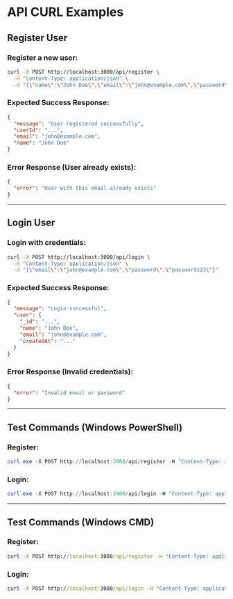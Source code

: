 # API CURL Examples

## Register User

### Register a new user:
```bash
curl -X POST http://localhost:3000/api/register \
  -H "Content-Type: application/json" \
  -d "{\"name\":\"John Doe\",\"email\":\"john@example.com\",\"password\":\"password123\"}"
```

### Expected Success Response:
```json
{
  "message": "User registered successfully",
  "userId": "...",
  "email": "john@example.com",
  "name": "John Doe"
}
```

### Error Response (User already exists):
```json
{
  "error": "User with this email already exists"
}
```

---

## Login User

### Login with credentials:
```bash
curl -X POST http://localhost:3000/api/login \
  -H "Content-Type: application/json" \
  -d "{\"email\":\"john@example.com\",\"password\":\"password123\"}"
```

### Expected Success Response:
```json
{
  "message": "Login successful",
  "user": {
    "_id": "...",
    "name": "John Doe",
    "email": "john@example.com",
    "createdAt": "..."
  }
}
```

### Error Response (Invalid credentials):
```json
{
  "error": "Invalid email or password"
}
```

---

## Test Commands (Windows PowerShell)

### Register:
```powershell
curl.exe -X POST http://localhost:3000/api/register -H "Content-Type: application/json" -d '{\"name\":\"John Doe\",\"email\":\"john@example.com\",\"password\":\"password123\"}'
```

### Login:
```powershell
curl.exe -X POST http://localhost:3000/api/login -H "Content-Type: application/json" -d '{\"email\":\"john@example.com\",\"password\":\"password123\"}'
```

---

## Test Commands (Windows CMD)

### Register:
```cmd
curl -X POST http://localhost:3000/api/register -H "Content-Type: application/json" -d "{\"name\":\"John Doe\",\"email\":\"john@example.com\",\"password\":\"password123\"}"
```

### Login:
```cmd
curl -X POST http://localhost:3000/api/login -H "Content-Type: application/json" -d "{\"email\":\"john@example.com\",\"password\":\"password123\"}"
```

